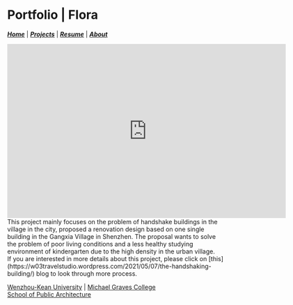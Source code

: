 # Portfolio | Flora


***[Home](https://ZMRFlora.github.io/Portfolio/index)*** | ***[Projects](https://ZMRFlora.github.io/Portfolio/Projects)*** | ***[Resume](https://ZMRFlora.github.io/Portfolio/Resume)*** | ***[About](https://ZMRFlora.github.io/Portfolio/About)*** 
<br>

<iframe src="https://docs.google.com/presentation/d/e/2PACX-1vRbIPZlU-Ggs227NxYWNc10W4XGd35rXwLpA8wMdCd7wpBxJMJ3ixLNW0qqp6HJCs777WV8DUrTo7Tf/embed?start=false&loop=false&delayms=3000" frameborder="0" width="640" height="400" allowfullscreen="true" mozallowfullscreen="true" webkitallowfullscreen="true"></iframe>
<br>
This project mainly focuses on the problem of handshake buildings in the village in the city, proposed a renovation design based on one single building in the Gangxia Village in Shenzhen. The proposal wants to solve the problem of poor living conditions and a less healthy studying environment of kindergarten due to the high density in the urban village.
<br>
If you are interested in more details about this project, please click on [this](https://w03travelstudio.wordpress.com/2021/05/07/the-handshaking-building/) blog to look through more process. 



[Wenzhou-Kean University](https://wku.edu.cn/) | [Michael Graves College<br/>
School of Public Architecture](http://design.wku.edu.cn/)<br/>

